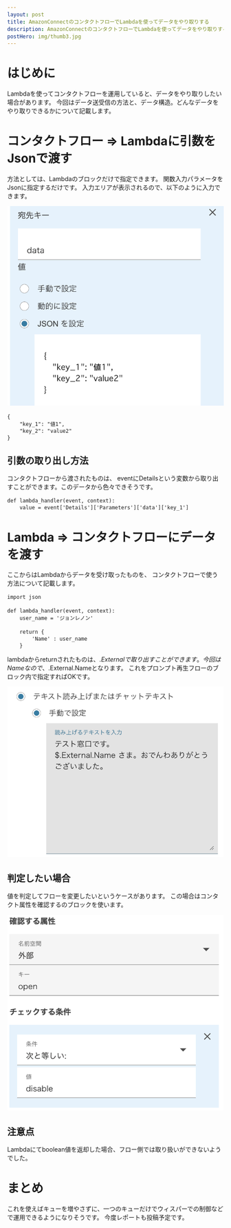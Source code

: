 ```yaml
---
layout: post
title: AmazonConnectのコンタクトフローでLambdaを使ってデータをやり取りする
description: AmazonConnectのコンタクトフローでLambdaを使ってデータをやり取りする
postHero: img/thumb3.jpg
---
```


# はじめに

Lambdaを使ってコンタクトフローを運用していると、データをやり取りしたい場合があります。
今回はデータ送受信の方法と、データ構造。どんなデータをやり取りできるかについて記載します。


# コンタクトフロー => Lambdaに引数をJsonで渡す
方法としては、Lambdaのブロックだけで指定できます。
関数入力パラメータをJsonに指定するだけです。
入力エリアが表示されるので、以下のように入力できます。

<img src="/post_img/4.png">


```
{
    "key_1": "値1",
    "key_2": "value2"
}
```

## 引数の取り出し方法
コンタクトフローから渡されたものは、
eventにDetailsという変数から取り出すことができます。このデータから色々できそうです。


```
def lambda_handler(event, context):
    value = event['Details']['Parameters']['data']['key_1']
```

# Lambda => コンタクトフローにデータを渡す
ここからはLambdaからデータを受け取ったものを、
コンタクトフローで使う方法について記載します。


```
import json

def lambda_handler(event, context):
    user_name = 'ジョンレノン'
    
    return {
        'Name' : user_name
    }
```

lambdaからreturnされたものは、$.Externalで取り出すことができます。
今回はNameなので、$.External.Nameとなります。
これをプロンプト再生フローのブロック内で指定すればOKです。

<img src="/post_img/3.png">

## 判定したい場合
値を判定してフローを変更したいというケースがあります。
この場合はコンタクト属性を確認するのブロックを使います。

<img src="/post_img/5.png">

## 注意点
Lambdaにてboolean値を返却した場合、フロー側では取り扱いができないようでした。


# まとめ
これを使えばキューを増やさずに、一つのキューだけでウィスパーでの制御などで運用できるようになりそうです。
今度レポートも投稿予定です。